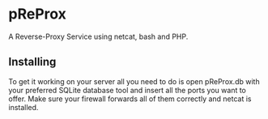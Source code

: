 pReProx
=======

A Reverse-Proxy Service using netcat, bash and PHP.

Installing
----------

To get it working on your server all you need to do is open pReProx.db with your preferred SQLite database tool and insert all the ports you want to offer.
Make sure your firewall forwards all of them correctly and netcat is installed.
